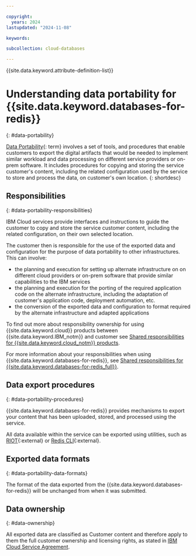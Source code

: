 ```yaml
---

copyright:
  years: 2024
lastupdated: "2024-11-08"

keywords: 

subcollection: cloud-databases

---
```


{{site.data.keyword.attribute-definition-list}}



# Understanding data portability for {{site.data.keyword.databases-for-redis}}
{: #data-portability}





[Data Portability](#x2113280){: term} involves a set of tools, and procedures that enable customers to export the digital artifacts that would be needed to implement similar workload and data processing on different service providers or on-prem software. It includes procedures for copying and storing the service customer's content, including the related configuration used by the service to store and process the data, on customer's own location.
{: shortdesc}

## Responsibilities
{: #data-portability-responsibilities}

IBM Cloud services provide interfaces and instructions to guide the customer to copy and store the service customer content, including the related configuration, on their own selected location.

The customer then is responsible for the use of the exported data and configuration for the purpose of data portability to other infrastructures.
This can involve:

- the planning and execution for setting up alternate infrastructure on on different cloud providers or on-prem software that provide similar capabilities to the IBM services
- the planning and execution for the porting of the required application code on the alternate infrastructure, including the adaptation of customer's application code, deployment automation, etc.
- the conversion of the exported data and configuration to format required by the alternate infrastructure and adapted applications


To find out more about responsibility ownership for using {{site.data.keyword.cloud}} products between {{site.data.keyword.IBM_notm}} and customer see [Shared responsibilities for {{site.data.keyword.cloud_notm}} products](/docs/overview?topic=overview-shared-responsibilities).



For more information about your responsibilities when using {{site.data.keyword.databases-for-redis}}, see [Shared responsibilities for {{site.data.keyword.databases-for-redis_full}}](/docs/databases-for-redis?topic=databases-for-redis-responsibilities-cloud-databases).

## Data export procedures
{: #data-portability-procedures}

{{site.data.keyword.databases-for-redis}} provides mechanisms to export your content that has been uploaded, stored, and processed using the service.



All data available within the service can be exported using utilities, such as [RIOT](https://redis.io/docs/latest/integrate/riot/){:external} or [Redis CLI](https://redis.io/docs/latest/develop/connect/cli/#csv-output){:external}. 


## Exported data formats
{: #data-portability-data-formats}



The format of the data exported from the {{site.data.keyword.databases-for-redis}} will be unchanged from when it was submitted.

## Data ownership
{: #data-ownership}

All exported data are classified as Customer content and therefore apply to them the full customer ownership and licensing rights, as stated in [IBM Cloud Service Agreement](https://www.ibm.com/terms/?id=Z126-6304_WS).
